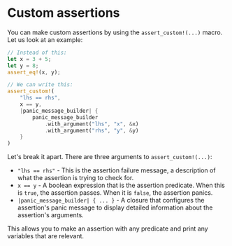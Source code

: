 <!--
Copyright (c) 2023 Sophie Katz

This file is part of test ur code XD.

test ur code XD is free software: you can redistribute it and/or modify it under the terms of the
GNU General Public License as published by the Free Software Foundation, either version 3 of the
License, or (at your option) any later version.

test ur code XD is distributed in the hope that it will be useful, but WITHOUT ANY WARRANTY; without
even the implied warranty of MERCHANTABILITY or FITNESS FOR A PARTICULAR PURPOSE. See the GNU
General Public License for more details.

You should have received a copy of the GNU General Public License along with test ur code XD. If
not, see <https://www.gnu.org/licenses/>.
-->

# Custom assertions

You can make custom assertions by using the `assert_custom!(...)` macro. Let us look at an example:

```rust
// Instead of this:
let x = 3 + 5;
let y = 8;
assert_eq!(x, y);

// We can write this:
assert_custom!(
    "lhs == rhs",
    x == y,
    |panic_message_builder| {
        panic_message_builder
            .with_argument("lhs", "x", &x)
            .with_argument("rhs", "y", &y)
    }
)
```

Let's break it apart. There are three arguments to `assert_custom!(...)`:

* `"lhs == rhs"` - This is the assertion failure message, a description of what the assertion is trying to check for.
* `x == y` - A boolean expression that is the assertion predicate. When this is `true`, the assertion passes. When it is `false`, the assertion panics.
* `|panic_message_builder| { ... }` - A closure that configures the assertion's panic message to display detailed information about the assertion's arguments.

This allows you to make an assertion with any predicate and print any variables that are relevant.